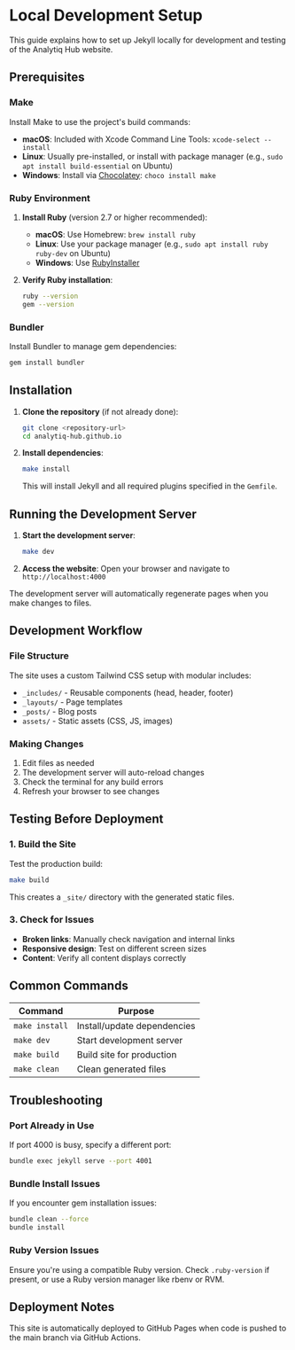 # Local Development Setup

This guide explains how to set up Jekyll locally for development and testing of the Analytiq Hub website.

## Prerequisites

### Make
Install Make to use the project's build commands:
- **macOS**: Included with Xcode Command Line Tools: `xcode-select --install`
- **Linux**: Usually pre-installed, or install with package manager (e.g., `sudo apt install build-essential` on Ubuntu)
- **Windows**: Install via [Chocolatey](https://chocolatey.org/): `choco install make`

### Ruby Environment
1. **Install Ruby** (version 2.7 or higher recommended):
   - **macOS**: Use Homebrew: `brew install ruby`
   - **Linux**: Use your package manager (e.g., `sudo apt install ruby ruby-dev` on Ubuntu)
   - **Windows**: Use [RubyInstaller](https://rubyinstaller.org/)

2. **Verify Ruby installation**:
   ```bash
   ruby --version
   gem --version
   ```

### Bundler
Install Bundler to manage gem dependencies:
```bash
gem install bundler
```

## Installation

1. **Clone the repository** (if not already done):
   ```bash
   git clone <repository-url>
   cd analytiq-hub.github.io
   ```

2. **Install dependencies**:
   ```bash
   make install
   ```
   
   This will install Jekyll and all required plugins specified in the `Gemfile`.

## Running the Development Server

1. **Start the development server**:
   ```bash
   make dev
   ```

2. **Access the website**:
   Open your browser and navigate to `http://localhost:4000`

The development server will automatically regenerate pages when you make changes to files.

## Development Workflow

### File Structure
The site uses a custom Tailwind CSS setup with modular includes:
- `_includes/` - Reusable components (head, header, footer)
- `_layouts/` - Page templates
- `_posts/` - Blog posts
- `assets/` - Static assets (CSS, JS, images)

### Making Changes
1. Edit files as needed
2. The development server will auto-reload changes
3. Check the terminal for any build errors
4. Refresh your browser to see changes

## Testing Before Deployment

### 1. Build the Site
Test the production build:
```bash
make build
```

This creates a `_site/` directory with the generated static files.

### 3. Check for Issues
- **Broken links**: Manually check navigation and internal links
- **Responsive design**: Test on different screen sizes
- **Content**: Verify all content displays correctly

## Common Commands

| Command | Purpose |
|---------|---------|
| `make install` | Install/update dependencies |
| `make dev` | Start development server |
| `make build` | Build site for production |
| `make clean` | Clean generated files |

## Troubleshooting

### Port Already in Use
If port 4000 is busy, specify a different port:
```bash
bundle exec jekyll serve --port 4001
```

### Bundle Install Issues
If you encounter gem installation issues:
```bash
bundle clean --force
bundle install
```

### Ruby Version Issues
Ensure you're using a compatible Ruby version. Check `.ruby-version` if present, or use a Ruby version manager like rbenv or RVM.

## Deployment Notes

This site is automatically deployed to GitHub Pages when code is pushed to the main branch via GitHub Actions.